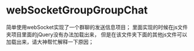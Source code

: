 # webSocketGroupGroupChat
简单使用webSocket实现了一个群聊的发送信息项目；
里面实现的时候在js文件夹项目里面的jQuery没有办法加载出来，
但是在该文件夹下面的其他js文件可以加载出来，请大神帮忙解释一下原因；